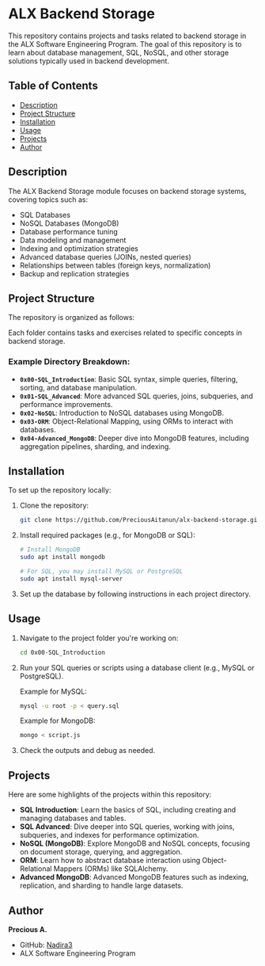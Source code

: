 # ALX Backend Storage

This repository contains projects and tasks related to backend storage in the ALX Software Engineering Program. The goal of this repository is to learn about database management, SQL, NoSQL, and other storage solutions typically used in backend development.

## Table of Contents

- [Description](#description)
- [Project Structure](#project-structure)
- [Installation](#installation)
- [Usage](#usage)
- [Projects](#projects)
- [Author](#author)

## Description

The ALX Backend Storage module focuses on backend storage systems, covering topics such as:
- SQL Databases
- NoSQL Databases (MongoDB)
- Database performance tuning
- Data modeling and management
- Indexing and optimization strategies
- Advanced database queries (JOINs, nested queries)
- Relationships between tables (foreign keys, normalization)
- Backup and replication strategies

## Project Structure

The repository is organized as follows:

Each folder contains tasks and exercises related to specific concepts in backend storage.

### Example Directory Breakdown:
- **`0x00-SQL_Introduction`**: Basic SQL syntax, simple queries, filtering, sorting, and database manipulation.
- **`0x01-SQL_Advanced`**: More advanced SQL queries, joins, subqueries, and performance improvements.
- **`0x02-NoSQL`**: Introduction to NoSQL databases using MongoDB.
- **`0x03-ORM`**: Object-Relational Mapping, using ORMs to interact with databases.
- **`0x04-Advanced_MongoDB`**: Deeper dive into MongoDB features, including aggregation pipelines, sharding, and indexing.

## Installation

To set up the repository locally:

1. Clone the repository:

    ```bash
    git clone https://github.com/PreciousAitanun/alx-backend-storage.git
    ```

2. Install required packages (e.g., for MongoDB or SQL):

    ```bash
    # Install MongoDB
    sudo apt install mongodb

    # For SQL, you may install MySQL or PostgreSQL
    sudo apt install mysql-server
    ```

3. Set up the database by following instructions in each project directory.

## Usage

1. Navigate to the project folder you're working on:

    ```bash
    cd 0x00-SQL_Introduction
    ```

2. Run your SQL queries or scripts using a database client (e.g., MySQL or PostgreSQL).

    Example for MySQL:

    ```bash
    mysql -u root -p < query.sql
    ```

    Example for MongoDB:

    ```bash
    mongo < script.js
    ```

3. Check the outputs and debug as needed.

## Projects

Here are some highlights of the projects within this repository:

- **SQL Introduction**: Learn the basics of SQL, including creating and managing databases and tables.
- **SQL Advanced**: Dive deeper into SQL queries, working with joins, subqueries, and indexes for performance optimization.
- **NoSQL (MongoDB)**: Explore MongoDB and NoSQL concepts, focusing on document storage, querying, and aggregation.
- **ORM**: Learn how to abstract database interaction using Object-Relational Mappers (ORMs) like SQLAlchemy.
- **Advanced MongoDB**: Advanced MongoDB features such as indexing, replication, and sharding to handle large datasets.

## Author

**Precious A.**  
- GitHub: [Nadira3](https://github.com/Nadira3)
- ALX Software Engineering Program
